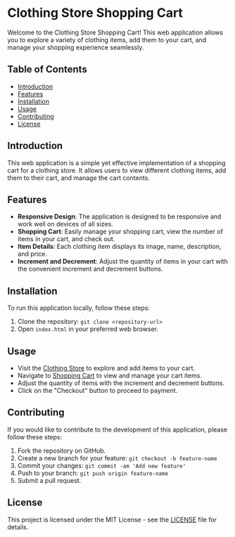 # Clothing Store Shopping Cart

Welcome to the Clothing Store Shopping Cart! This web application allows you to explore a variety of clothing items, add them to your cart, and manage your shopping experience seamlessly.

## Table of Contents

- [Introduction](https://chat.openai.com/c/260c8f54-a7b2-4b60-a71d-d695e155a31a#introduction)
- [Features](https://chat.openai.com/c/260c8f54-a7b2-4b60-a71d-d695e155a31a#features)
- [Installation](https://chat.openai.com/c/260c8f54-a7b2-4b60-a71d-d695e155a31a#installation)
- [Usage](https://chat.openai.com/c/260c8f54-a7b2-4b60-a71d-d695e155a31a#usage)
- [Contributing](https://chat.openai.com/c/260c8f54-a7b2-4b60-a71d-d695e155a31a#contributing)
- [License](https://chat.openai.com/c/260c8f54-a7b2-4b60-a71d-d695e155a31a#license)


## Introduction

This web application is a simple yet effective implementation of a shopping cart for a clothing store. It allows users to view different clothing items, add them to their cart, and manage the cart contents.

## Features

- **Responsive Design**: The application is designed to be responsive and work well on devices of all sizes.
- **Shopping Cart**: Easily manage your shopping cart, view the number of items in your cart, and check out.
- **Item Details**: Each clothing item displays its image, name, description, and price.
- **Increment and Decrement**: Adjust the quantity of items in your cart with the convenient increment and decrement buttons.


## Installation

To run this application locally, follow these steps:

1. Clone the repository: `git clone <repository-url>`
2. Open `index.html` in your preferred web browser.


## Usage

- Visit the [Clothing Store](https://john-thabuks.github.io/shopping-cart/index.html) to explore and add items to your cart.
- Navigate to [Shopping Cart](https://john-thabuks.github.io/shopping-cart/cart.html) to view and manage your cart items.
- Adjust the quantity of items with the increment and decrement buttons.
- Click on the "Checkout" button to proceed to payment.


## Contributing

If you would like to contribute to the development of this application, please follow these steps:

1. Fork the repository on GitHub.
2. Create a new branch for your feature: `git checkout -b feature-name`
3. Commit your changes: `git commit -am 'Add new feature'`
4. Push to your branch: `git push origin feature-name`
5. Submit a pull request.

## License

This project is licensed under the MIT License - see the [LICENSE](https://chat.openai.com/c/LICENSE) file for details.